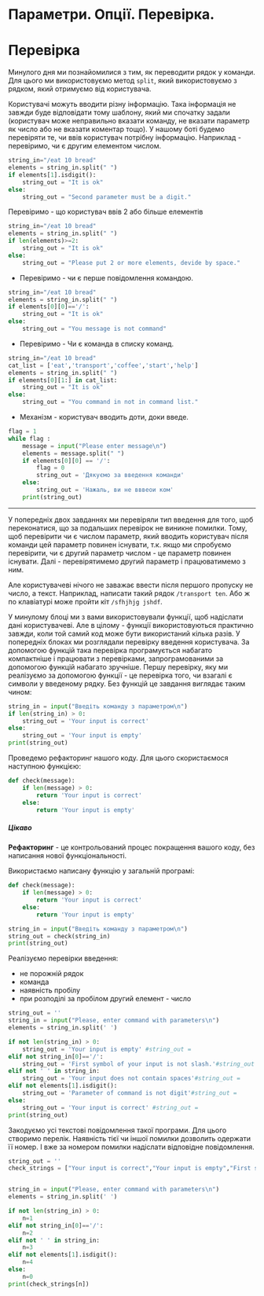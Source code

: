 # Параметри. Опції. Перевірка.
# Перевірка
Минулого дня ми познайомилися з тим, як переводити рядок у команди. Для цього ми використовуємо метод `split`, який використовуємо з рядком, який отримуємо від користувача.
   
  
Користувачі можуть вводити різну інформацію. Така інформація не завжди буде відповідати тому шаблону, який ми спочатку задали (користувач може неправильно вказати команду, не вказати параметр як число або не вказати коментар тощо).
У нашому боті будемо перевіряти те, чи ввів користувач потрібну інформацію.
Наприклад - перевіримо, чи є другим елементом числом.  
```py
string_in="/eat 10 bread"
elements = string_in.split(" ")
if elements[1].isdigit():
    string_out = "It is ok"
else:
    string_out = "Second parameter must be a digit."
```
Перевіримо - що користувач ввів 2 або більше елементів

```py
string_in="/eat 10 bread"
elements = string_in.split(" ")
if len(elements)>=2:
    string_out = "It is ok"
else:
    string_out = "Please put 2 or more elements, devide by space."
```
* Перевіримо - чи є перше повідомлення командою.
```py
string_in="/eat 10 bread"
elements = string_in.split(" ")
if elements[0][0]=='/':
    string_out = "It is ok"
else:
    string_out = "You message is not command"
```

* Перевіримо - Чи є команда в списку команд.
```py
string_in="/eat 10 bread"
cat_list = ['eat','transport','coffee','start','help']
elements = string_in.split(" ")
if elements[0][1:] in cat_list:
    string_out = "It is ok"
else:
    string_out = "You command in not in command list."
```

* Механізм - користувач вводить доти, доки введе.
```py
flag = 1
while flag :
    message = input("Please enter message\n")
    elements = message.split(" ")
    if elements[0][0] == '/':
        flag = 0
        string_out = 'Дякуємо за введення команди'
    else:
        string_out = 'Нажаль, ви не вввеои ком'
    print(string_out)

```

-----
У попередніх двох завданнях ми перевіряли тип введення для того, щоб переконатися, що за подальших перевірок не виникне помилки. Тому, щоб перевірити чи є числом параметр, який вводить користувач після команди цей параметр повинен існувати, т.к. якщо ми спробуємо перевірити, чи є другий параметр числом - це параметр повинен існувати.
Далі - перевірятимемо другий параметр і працюватимемо з ним.
  
  
Але користувачеві нічого не заважає ввести після першого пропуску не число, а текст. Наприклад, написати такий рядок `/transport ten`. Або ж по клавіатурі може пройти кіт `/sfhjhjg jshdf`.


У минулому блоці ми з вами використовували функції, щоб надіслати дані користувачеві.
Але в цілому - функції використовуються практично завжди, коли той самий код може бути використаний кілька разів.
У попередніх блоках ми розглядали перевірку введення користувача. За допомогою функцій така перевірка програмується набагато компактніше і працювати з перевірками, запрограмованими за допомогою функцій набагато зручніше.
Першу перевірку, яку ми реалізуємо за допомогою функції - це перевірка того, чи взагалі є символи у введеному рядку. Без функцій це завдання виглядає таким чином:

```py
string_in = input("Введіть команду з параметром\n")
if len(string_in) > 0:
    string_out = 'Your input is correct' 
else:
    string_out = 'Your input is empty' 
print(string_out)
```
Проведемо рефакторинг нашого коду. Для цього скористаємося наступною функцією:
```py
def check(message):
    if len(message) > 0:
        return 'Your input is correct' 
    else:
        return 'Your input is empty'
```

<div class="interesting">
<h5>Цікаво</h5>
<p><b>Рефакторинг</b> - це контрольований процес покращення вашого коду, без написання нової функціональності.</p>
</div>

Використаємо написану функцію у загальній програмі:
```py
def check(message):
    if len(message) > 0:
        return 'Your input is correct' 
    else:
        return 'Your input is empty'

string_in = input("Введіть команду з параметром\n")
string_out = check(string_in)
print(string_out)
```

Реалізуємо перевірки введення:
* не порожній рядок
* команда
* наявність пробілу
* при розподілі за пробілом другий елемент - число
```py
string_out = ''
string_in = input("Please, enter command with parameters\n")
elements = string_in.split(' ')

if not len(string_in) > 0:
    string_out = 'Your input is empty' #string_out =
elif not string_in[0]=='/':
    string_out = 'First symbol of your input is not slash.'#string_out =
elif not ' ' in string_in:
    string_out = 'Your input does not contain spaces'#string_out =
elif not elements[1].isdigit():
    string_out = 'Parameter of command is not digit'#string_out =
else:
    string_out = 'Your input is correct' #string_out =
print(string_out)
```

Закодуємо усі текстові повідомлення такої програми. Для цього створимо перелік. Наявність тієї чи іншої помилки дозволить одержати її номер. І вже за номером помилки надіслати відповідне повідомлення.

```py
string_out = ''
check_strings = ["Your input is correct","Your input is empty","First symbol of your input is not slash.","Your input does not contain spaces","Parameter of command is not digit"]


string_in = input("Please, enter command with parameters\n")
elements = string_in.split(' ')

if not len(string_in) > 0:
    n=1
elif not string_in[0]=='/':
    n=2
elif not ' ' in string_in:
    n=3
elif not elements[1].isdigit():
    n=4
else:
    n=0
print(check_strings[n])
```




